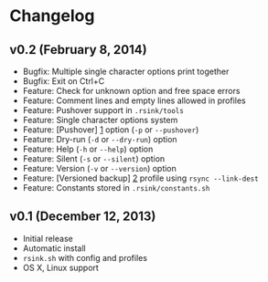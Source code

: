 # Changelog

## v0.2 (February 8, 2014)
* Bugfix: Multiple single character options print together
* Bugfix: Exit on Ctrl+C
* Feature: Check for unknown option and free space errors
* Feature: Comment lines and empty lines allowed in profiles
* Feature: Pushover support in `.rsink/tools`
* Feature: Single character options system
* Feature: [Pushover] [1] option (`-p` or `--pushover`)
* Feature: Dry-run (`-d` or `--dry-run`) option
* Feature: Help (`-h` or `--help`) option
* Feature: Silent (`-s` or `--silent`) option
* Feature: Version (`-v` or `--version`) option
* Feature: [Versioned backup] [2] profile using `rsync --link-dest`
* Feature: Constants stored in `.rsink/constants.sh`

## v0.1 (December 12, 2013)
* Initial release
* Automatic install
* `rsink.sh` with config and profiles
* OS X, Linux support

[1]: https://pushover.net/
[2]: http://blog.interlinked.org/tutorials/rsync_time_machine.html
